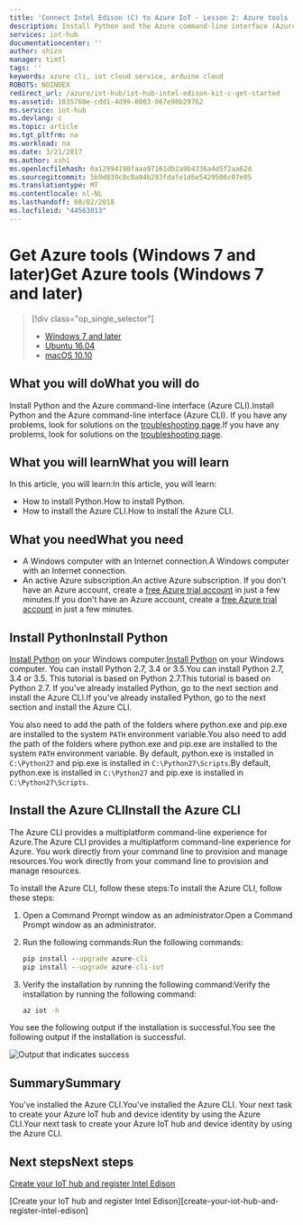 ```yaml
---
title: 'Connect Intel Edison (C) to Azure IoT - Lesson 2: Azure tools (Windows) | Microsoft Docs'
description: Install Python and the Azure command-line interface (Azure CLI) on Windows 7 and later versions.
services: iot-hub
documentationcenter: ''
author: shizn
manager: timtl
tags: ''
keywords: azure cli, iot cloud service, arduino cloud
ROBOTS: NOINDEX
redirect_url: /azure/iot-hub/iot-hub-intel-edison-kit-c-get-started
ms.assetid: 1035760e-cdd1-4d99-8003-067e98b29762
ms.service: iot-hub
ms.devlang: c
ms.topic: article
ms.tgt_pltfrm: na
ms.workload: na
ms.date: 3/21/2017
ms.author: xshi
ms.openlocfilehash: 0a12994190faaa97161db2a9b4336a4d5f2aa62d
ms.sourcegitcommit: 5b9d839c0c0a94b293fdafe1d6e5429506c07e05
ms.translationtype: MT
ms.contentlocale: nl-NL
ms.lasthandoff: 08/02/2018
ms.locfileid: "44563013"
---
```

# <a name="get-azure-tools-windows-7-and-later"></a><span data-ttu-id="eeb59-104">Get Azure tools (Windows 7 and later)</span><span class="sxs-lookup"><span data-stu-id="eeb59-104">Get Azure tools (Windows 7 and later)</span></span>
> [!div class="op_single_selector"]
> * [Windows 7 and later][windows]
> * [Ubuntu 16.04][ubuntu]
> * [macOS 10.10][macos]

## <a name="what-you-will-do"></a><span data-ttu-id="eeb59-108">What you will do</span><span class="sxs-lookup"><span data-stu-id="eeb59-108">What you will do</span></span>
<span data-ttu-id="eeb59-109">Install Python and the Azure command-line interface (Azure CLI).</span><span class="sxs-lookup"><span data-stu-id="eeb59-109">Install Python and the Azure command-line interface (Azure CLI).</span></span> <span data-ttu-id="eeb59-110">If you have any problems, look for solutions on the [troubleshooting page][troubleshooting].</span><span class="sxs-lookup"><span data-stu-id="eeb59-110">If you have any problems, look for solutions on the [troubleshooting page][troubleshooting].</span></span>

## <a name="what-you-will-learn"></a><span data-ttu-id="eeb59-111">What you will learn</span><span class="sxs-lookup"><span data-stu-id="eeb59-111">What you will learn</span></span>
<span data-ttu-id="eeb59-112">In this article, you will learn:</span><span class="sxs-lookup"><span data-stu-id="eeb59-112">In this article, you will learn:</span></span>
* <span data-ttu-id="eeb59-113">How to install Python.</span><span class="sxs-lookup"><span data-stu-id="eeb59-113">How to install Python.</span></span>
* <span data-ttu-id="eeb59-114">How to install the Azure CLI.</span><span class="sxs-lookup"><span data-stu-id="eeb59-114">How to install the Azure CLI.</span></span>

## <a name="what-you-need"></a><span data-ttu-id="eeb59-115">What you need</span><span class="sxs-lookup"><span data-stu-id="eeb59-115">What you need</span></span>
* <span data-ttu-id="eeb59-116">A Windows computer with an Internet connection.</span><span class="sxs-lookup"><span data-stu-id="eeb59-116">A Windows computer with an Internet connection.</span></span>
* <span data-ttu-id="eeb59-117">An active Azure subscription.</span><span class="sxs-lookup"><span data-stu-id="eeb59-117">An active Azure subscription.</span></span> <span data-ttu-id="eeb59-118">If you don't have an Azure account, create a [free Azure trial account](http://azure.microsoft.com/pricing/free-trial/) in just a few minutes.</span><span class="sxs-lookup"><span data-stu-id="eeb59-118">If you don't have an Azure account, create a [free Azure trial account](http://azure.microsoft.com/pricing/free-trial/) in just a few minutes.</span></span>

## <a name="install-python"></a><span data-ttu-id="eeb59-119">Install Python</span><span class="sxs-lookup"><span data-stu-id="eeb59-119">Install Python</span></span>
<span data-ttu-id="eeb59-120">[Install Python](https://www.python.org/downloads/) on your Windows computer.</span><span class="sxs-lookup"><span data-stu-id="eeb59-120">[Install Python](https://www.python.org/downloads/) on your Windows computer.</span></span> <span data-ttu-id="eeb59-121">You can install Python 2.7, 3.4 or 3.5.</span><span class="sxs-lookup"><span data-stu-id="eeb59-121">You can install Python 2.7, 3.4 or 3.5.</span></span> <span data-ttu-id="eeb59-122">This tutorial is based on Python 2.7.</span><span class="sxs-lookup"><span data-stu-id="eeb59-122">This tutorial is based on Python 2.7.</span></span> <span data-ttu-id="eeb59-123">If you've already installed Python, go to the next section and install the Azure CLI.</span><span class="sxs-lookup"><span data-stu-id="eeb59-123">If you've already installed Python, go to the next section and install the Azure CLI.</span></span>

<span data-ttu-id="eeb59-124">You also need to add the path of the folders where python.exe and pip.exe are installed to the system `PATH` environment variable.</span><span class="sxs-lookup"><span data-stu-id="eeb59-124">You also need to add the path of the folders where python.exe and pip.exe are installed to the system `PATH` environment variable.</span></span> <span data-ttu-id="eeb59-125">By default, python.exe is installed in `C:\Python27` and pip.exe is installed in `C:\Python27\Scripts`.</span><span class="sxs-lookup"><span data-stu-id="eeb59-125">By default, python.exe is installed in `C:\Python27` and pip.exe is installed in `C:\Python27\Scripts`.</span></span>

## <a name="install-the-azure-cli"></a><span data-ttu-id="eeb59-126">Install the Azure CLI</span><span class="sxs-lookup"><span data-stu-id="eeb59-126">Install the Azure CLI</span></span>
<span data-ttu-id="eeb59-127">The Azure CLI provides a multiplatform command-line experience for Azure.</span><span class="sxs-lookup"><span data-stu-id="eeb59-127">The Azure CLI provides a multiplatform command-line experience for Azure.</span></span> <span data-ttu-id="eeb59-128">You work directly from your command line to provision and manage resources.</span><span class="sxs-lookup"><span data-stu-id="eeb59-128">You work directly from your command line to provision and manage resources.</span></span>

<span data-ttu-id="eeb59-129">To install the Azure CLI, follow these steps:</span><span class="sxs-lookup"><span data-stu-id="eeb59-129">To install the Azure CLI, follow these steps:</span></span>

1. <span data-ttu-id="eeb59-130">Open a Command Prompt window as an administrator.</span><span class="sxs-lookup"><span data-stu-id="eeb59-130">Open a Command Prompt window as an administrator.</span></span>
2. <span data-ttu-id="eeb59-131">Run the following commands:</span><span class="sxs-lookup"><span data-stu-id="eeb59-131">Run the following commands:</span></span>

   ```cmd
   pip install --upgrade azure-cli
   pip install --upgrade azure-cli-iot
   ```
3. <span data-ttu-id="eeb59-132">Verify the installation by running the following command:</span><span class="sxs-lookup"><span data-stu-id="eeb59-132">Verify the installation by running the following command:</span></span>

   ```cmd
   az iot -h
   ```

<span data-ttu-id="eeb59-133">You see the following output if the installation is successful.</span><span class="sxs-lookup"><span data-stu-id="eeb59-133">You see the following output if the installation is successful.</span></span>

![Output that indicates success](https://docstestmedia1.blob.core.windows.net/azure-media/articles/iot-hub/media/iot-hub-intel-edison-lessons/lesson2/az_iot_help_win.png)

## <a name="summary"></a><span data-ttu-id="eeb59-135">Summary</span><span class="sxs-lookup"><span data-stu-id="eeb59-135">Summary</span></span>
<span data-ttu-id="eeb59-136">You've installed the Azure CLI.</span><span class="sxs-lookup"><span data-stu-id="eeb59-136">You've installed the Azure CLI.</span></span> <span data-ttu-id="eeb59-137">Your next task to create your Azure IoT hub and device identity by using the Azure CLI.</span><span class="sxs-lookup"><span data-stu-id="eeb59-137">Your next task to create your Azure IoT hub and device identity by using the Azure CLI.</span></span>

## <a name="next-steps"></a><span data-ttu-id="eeb59-138">Next steps</span><span class="sxs-lookup"><span data-stu-id="eeb59-138">Next steps</span></span>
<span data-ttu-id="eeb59-139">[Create your IoT hub and register Intel Edison][create-your-iot-hub-and-register-intel-edison]
<!-- Images and links --></span><span class="sxs-lookup"><span data-stu-id="eeb59-139">[Create your IoT hub and register Intel Edison][create-your-iot-hub-and-register-intel-edison]
<!-- Images and links --></span></span>

[troubleshooting]: iot-hub-intel-edison-kit-c-troubleshooting.md
[create-your-iot-hub-and-register-intel-edison]: iot-hub-intel-edison-kit-c-lesson2-prepare-azure-iot-hub.md
[windows]: iot-hub-intel-edison-kit-c-lesson2-get-azure-tools-win32.md
[ubuntu]: iot-hub-intel-edison-kit-c-lesson2-get-azure-tools-ubuntu.md
[macos]: iot-hub-intel-edison-kit-c-lesson2-get-azure-tools-mac.md

